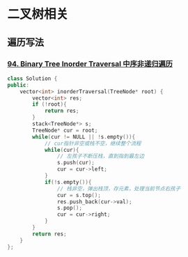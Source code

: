 # 二叉树相关

## 遍历写法

### [94. Binary Tree Inorder Traversal 中序非递归遍历](https://leetcode-cn.com/problems/binary-tree-inorder-traversal/)
```c++
class Solution {
public:
    vector<int> inorderTraversal(TreeNode* root) {
        vector<int> res;
        if (!root){
            return res;
        }
        stack<TreeNode*> s;
        TreeNode* cur = root;
        while(cur != NULL || !s.empty()){
            // cur指针非空或栈不空，继续整个流程
            while(cur){
                // 左孩子不断压栈，直到指到最左边
                s.push(cur);
                cur = cur->left;
            }
            if(!s.empty()){
                // 栈非空，弹出栈顶，存元素，处理当前节点右孩子
                cur = s.top();
                res.push_back(cur->val);
                s.pop();
                cur = cur->right;
            }
        }
        return res;
    }
};
```